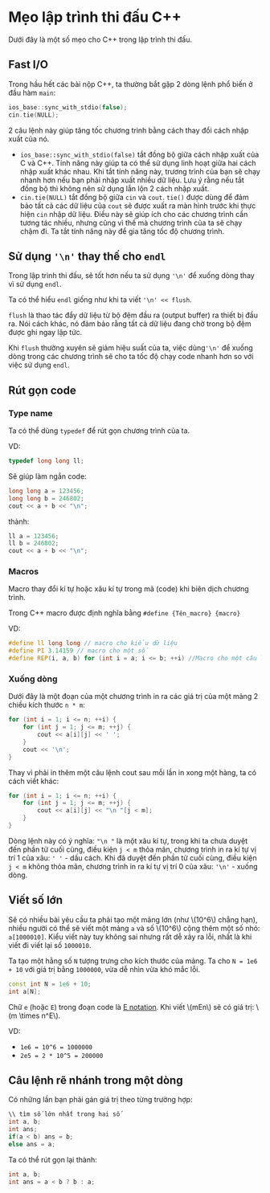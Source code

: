 # Mẹo lập trình thi đấu C++

Dưới đây là một số mẹo cho C++ trong lập trình thi đấu.

## Fast I/O

Trong hầu hết các bài nộp C++, ta thường bắt gặp 2 dòng lệnh phổ biến ở đầu hàm `main`:

```C++
ios_base::sync_with_stdio(false);
cin.tie(NULL);
```

2 câu lệnh này giúp tăng tốc chương trình bằng cách thay đổi cách nhập xuất của nó.

- `ios_base::sync_with_stdio(false)` tắt đồng bộ giữa cách nhập xuất của C và C++. Tính năng này giúp ta có thể sử dụng linh hoạt giữa hai cách nhập xuất khác nhau. Khi tắt tính năng này, trương trình của bạn sẽ chạy nhanh hơn nếu bạn phải nhập xuất nhiều dữ liệu. Lưu ý rằng nếu tắt đồng bộ thì không nên sử dụng lẫn lộn 2 cách nhập xuất.
- `cin.tie(NULL)` tắt  đồng bộ giữa `cin` và `cout`. `tie()` được dùng để đảm bảo tất cả các dữ liệu của `cout` sẽ được xuất ra màn hình trước khi thực hiện `cin` nhập dữ liệu. Điều này sẽ giúp ích cho các chương trình cần tương tác nhiều, nhưng cũng vì thế mà chương trình của ta sẽ chạy chậm đi. Ta tắt tính năng này để gia tăng tốc độ chương trình.

## Sử dụng `'\n'` thay thế cho `endl`

Trong lập trình thi đấu, sẽ tốt hơn nếu ta sử dụng `'\n'` để xuống dòng thay vì sử dụng `endl`.

Ta có thể hiểu `endl` giống như khi ta viết `'\n' << flush`.

`flush` là thao tác đẩy dữ liệu từ bộ đệm đầu ra (output buffer) ra thiết bị đầu ra. Nói cách khác, nó đảm bảo rằng tất cả dữ liệu đang chờ trong bộ đệm được ghi ngay lập tức.

Khi `flush` thường xuyên sẽ giảm hiệu suất của ta, việc dùng`'\n'` để xuống dòng trong các chương trình sẽ cho ta tốc độ chạy code nhanh hơn so với việc sử dụng `endl`.

## Rút gọn code

### Type name

Ta có thể dùng `typedef` để rút gọn chương trình của ta.

VD:

```c++
typedef long long ll;
```
Sẽ giúp làm ngắn code:
```c++
long long a = 123456;
long long b = 246802;
cout << a + b << "\n";
```
thành:

```c++
ll a = 123456;
ll b = 246802;
cout << a + b << "\n";
```

### Macros

Macro thay đổi kí tự hoặc xâu kí tự trong mã (code) khi biên dịch chương trình.

Trong C++ macro được định nghĩa bằng `#define {Tên_macro} {macro}`

VD: 

```c++
#define ll long long // macro cho kiểu dữ liệu
#define PI 3.14159 // macro cho một số
#define REP(i, a, b) for (int i = a; i <= b; ++i) //Macro cho một câu lệnh lặp
```

### Xuống dòng

Dưới đây là một đoạn của một chương trình in ra các giá trị của một mảng 2 chiều kích thước `n * m`:

```C++
for (int i = 1; i <= n; ++i) {
	for (int j = 1; j <= m; ++j) {
		cout << a[i][j] << ' ';
	}
	cout << '\n';
}
```

Thay vì phải in thêm một câu lệnh cout sau mỗi lần in xong một hàng, ta có cách viết khác:

```C++
for (int i = 1; i <= n; ++i) {
	for (int j = 1; j <= m; ++j) {
		cout << a[i][j] << "\n "[j < m];
	}
}
```

Dòng lệnh này có ý nghĩa: `"\n "` là một xâu kí tự, trong khi ta chưa duyệt đến phần tử cuối cùng, điều kiện `j < m` thỏa mãn, chương trình in ra kí tự vị trí 1 của xâu: `' '` - dấu cách. Khi đã duyệt đến phần tử cuối cùng, điều kiện `j < m` không thỏa mãn, chương trình in ra kí tự vị trí 0 của xâu: `'\n'` - xuống dòng.

## Viết số lớn

Sẽ có nhiều bài yêu cầu ta phải tạo một mảng lớn (như \\(10^6\\) chẳng hạn), nhiều người có thể sẽ viết một mảng `a` và số \\(10^6\\) cộng thêm một số nhỏ: `a[1000010]`. Kiểu viết này tuy không sai nhưng rất dễ xảy ra lỗi, nhất là khi viết đi viết lại số `1000010`.

Ta tạo một hằng số `N` tượng trưng cho kích thước của mảng. Ta cho `N = 1e6 + 10` với giá trị bằng `1000000`, vừa dễ nhìn vừa khó mắc lỗi.

```C++
const int N = 1e6 + 10;
int a[N];
```

Chữ `e` (hoặc `E`) trong đoạn code là [E notation](https://en.wikipedia.org/wiki/Scientific_notation#E_notation). Khi viết \\(mEn\\) sẽ có giá trị: \\(m \times n^E\\).

VD: 
- `1e6 = 10^6 = 1000000`
- `2e5 = 2 * 10^5 = 200000`

## Câu lệnh rẽ nhánh trong một dòng

Có những lần bạn phải gán giá trị theo từng trường hợp:

```C++
\\ tìm số lớn nhất trong hai số
int a, b;
int ans;
if(a < b) ans = b;
else ans = a;
```

Ta có thể rút gọn lại thành:

```C++
int a, b;
int ans = a < b ? b : a;
```
